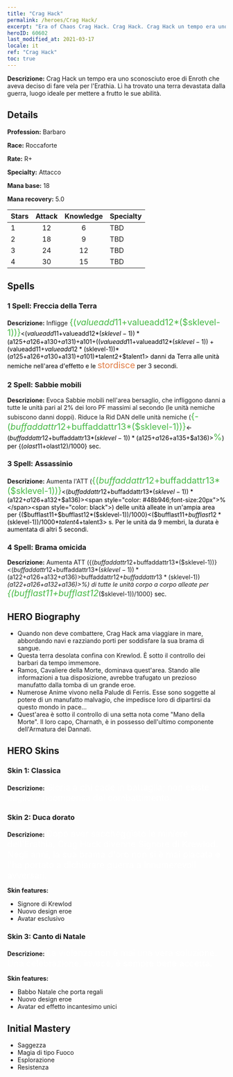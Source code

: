```yaml
---
title: "Crag Hack"
permalink: /heroes/Crag Hack/
excerpt: "Era of Chaos Crag Hack. Crag Hack. Crag Hack un tempo era uno sconosciuto eroe di Enroth che aveva deciso di fare vela per l'Erathia. Lì ha trovato una terra devastata dalla guerra, luogo ideale per mettere a frutto le sue abilità."
heroID: 60602
last_modified_at: 2021-03-17
locale: it
ref: "Crag Hack"
toc: true
---
```

 **Descrizione:** Crag Hack un tempo era uno sconosciuto eroe di Enroth che aveva deciso di fare vela per l'Erathia. Lì ha trovato una terra devastata dalla guerra, luogo ideale per mettere a frutto le sue abilità.
## Details
 **Profession:** Barbaro

 **Race:** Roccaforte

 **Rate:** R+

 **Specialty:** Attacco

 **Mana base:** 18

 **Mana recovery:** 5.0


  | Stars   |     Attack     |    Knowledge   |      Specialty     |
  |---------|:---------------:|:---------------:|--------------------|
  |    1    | 12 | 6 | TBD |
  |    2    | 18 | 9 | TBD |
  |    3    | 24 | 12 | TBD |
  |    4    | 30 | 15 | TBD |

## Spells
### 1 Spell: Freccia della Terra
 **Descrizione:** Infligge <span style="color: #48b946;font-size:20px">{($valueadd11+$valueadd12*($sklevel-1))}</span><span style="color: black"><($valueadd11+$valueadd12*($sklevel-1))*($a125+$a126+$a130+$a131)+$a101+(($valueadd11+$valueadd12*($sklevel-1))+($valueadd11+$valueadd12*($sklevel-1))*($a125+$a126+$a130+$a131)+$a101)*$talent2+$talent1> danni da Terra alle unità nemiche nell'area d'effetto e le <span style="color: #e07c44;font-size:20px">stordisce</span><span style="color: black"> per 3 secondi.

### 2 Spell: Sabbie mobili
 **Descrizione:** Evoca Sabbie mobili nell'area bersaglio, che infliggono danni a tutte le unità pari al 2% dei loro PF massimi al secondo (le unità nemiche subiscono danni doppi). Riduce la Rid DAN delle unità nemiche (<span style="color: #48b946;font-size:20px">{-($buffaddattr12+$buffaddattr13*($sklevel-1))}</span><span style="color: black"><-($buffaddattr12+$buffaddattr13*($sklevel-1))*($a125+$a126+$a135+$a136)><span style="color: #48b946;font-size:20px">%</span><span style="color: black">) per {($olast11+$olast12)/1000} sec.

### 3 Spell: Assassinio
 **Descrizione:** Aumenta l'ATT (<span style="color: #48b946;font-size:20px">{($buffaddattr12+$buffaddattr13*($sklevel-1))}</span><span style="color: black"><($buffaddattr12+$buffaddattr13*($sklevel-1))*($a122+$a126+$a132+$a136)><span style="color: #48b946;font-size:20px">%</span><span style="color: black">) delle unità alleate in un'ampia area per {($bufflast11+$bufflast12*($sklevel-1))/1000}<($bufflast11+$bufflast12*($sklevel-1))/1000*$talent4+$talent3> s. Per le unità da 9 membri, la durata è aumentata di altri 5 secondi.

### 4 Spell: Brama omicida
 **Descrizione:** Aumenta ATT ({($buffaddattr12+$buffaddattr13*($sklevel-1))}<($buffaddattr12+$buffaddattr13*($sklevel-1))*($a122+$a126+$a132+$a136)>%) e assorbimento ({($buffaddattr22+$buffaddattr23*($sklevel-1))}<($buffaddattr12+$buffaddattr13*($sklevel-1))*($a122+$a126+$a132+$a136)>%) di tutte le unità corpo a corpo alleate per <span style="color: #48b946;font-size:20px">{($bufflast11+$bufflast12*($sklevel-1))/1000}</span><span style="color: black"> sec.


## HERO Biography
   - Quando non deve combattere, Crag Hack ama viaggiare in mare, abbordando navi e razziando porti per soddisfare la sua brama di sangue.
   - Questa terra desolata confina con Krewlod. È sotto il controllo dei barbari da tempo immemore.
   - Ramos, Cavaliere della Morte, dominava quest'area. Stando alle informazioni a tua disposizione, avrebbe trafugato un prezioso manufatto dalla tomba di un grande eroe.
   - Numerose Anime vivono nella Palude di Ferris. Esse sono soggette al potere di un manufatto malvagio, che impedisce loro di dipartirsi da questo mondo in pace...
   - Quest'area è sotto il controllo di una setta nota come \"Mano della Morte\". Il loro capo, Charnath, è in possesso dell'ultimo componente dell'Armatura dei Dannati.

## HERO Skins
### Skin 1: **Classica**

 **Descrizione:** <span style="color: #ffffff;font-size:20px">Gloria a chi cade in battaglia; non esiste migliore ricompensa del combattimento.</span>


### Skin 2: **Duca dorato**

 **Descrizione:** <span style="color: #ffffff;font-size:20px">Dopo aver saccheggiato le miniere dell'Erathia, Crag Hack divenne Signore di Krewlod. Negli anni, la sua brama d'oro non si è mai placata e l'ha portato a dichiarare guerra a innumerevoli avversari. </span>

 **Skin features:** 

   - Signore di Krewlod
   - Nuovo design eroe
   - Avatar esclusivo

### Skin 3: **Canto di Natale**

 **Descrizione:** <span style="color: #ffffff;font-size:20px">La violenza non è mai una vera soluzione. Una celebrazione, invece, è sempre bene accetta.</span>

 **Skin features:** 

   - Babbo Natale che porta regali
   - Nuovo design eroe
   - Avatar ed effetto incantesimo unici


## Initial Mastery
   - Saggezza
   - Magia di tipo Fuoco
   - Esplorazione
   - Resistenza
